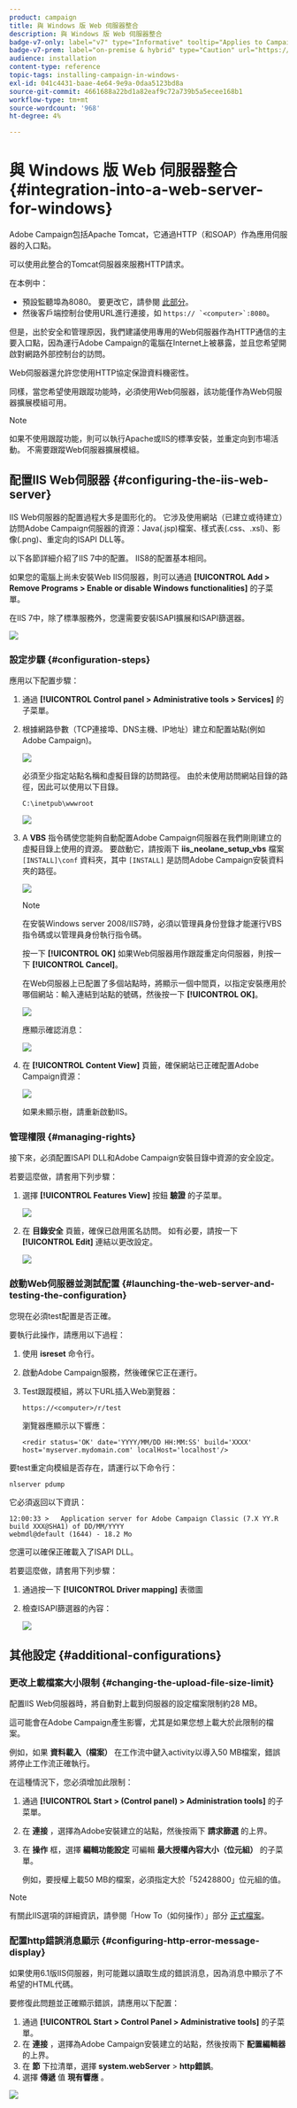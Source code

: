 ```yaml
---
product: campaign
title: 與 Windows 版 Web 伺服器整合
description: 與 Windows 版 Web 伺服器整合
badge-v7-only: label="v7" type="Informative" tooltip="Applies to Campaign Classic v7 only"
badge-v7-prem: label="on-premise & hybrid" type="Caution" url="https://experienceleague.adobe.com/docs/campaign-classic/using/installing-campaign-classic/architecture-and-hosting-models/hosting-models-lp/hosting-models.html" tooltip="Applies to on-premise and hybrid deployments only"
audience: installation
content-type: reference
topic-tags: installing-campaign-in-windows-
exl-id: 041c4431-baae-4e64-9e9a-0daa5123bd8a
source-git-commit: 4661688a22bd1a82eaf9c72a739b5a5ecee168b1
workflow-type: tm+mt
source-wordcount: '968'
ht-degree: 4%

---
```


# 與 Windows 版 Web 伺服器整合{#integration-into-a-web-server-for-windows}



Adobe Campaign包括Apache Tomcat，它通過HTTP（和SOAP）作為應用伺服器的入口點。

可以使用此整合的Tomcat伺服器來服務HTTP請求。

在本例中：

* 預設監聽埠為8080。 要更改它，請參閱 [此部分](../../installation/using/configure-tomcat.md)。
* 然後客戶端控制台使用URL進行連接，如 ```https:// `<computer>`:8080```。

但是，出於安全和管理原因，我們建議使用專用的Web伺服器作為HTTP通信的主要入口點，因為運行Adobe Campaign的電腦在Internet上被暴露，並且您希望開啟對網路外部控制台的訪問。

Web伺服器還允許您使用HTTP協定保證資料機密性。

同樣，當您希望使用跟蹤功能時，必須使用Web伺服器，該功能僅作為Web伺服器擴展模組可用。

>[!NOTE]
>
>如果不使用跟蹤功能，則可以執行Apache或IIS的標準安裝，並重定向到市場活動。 不需要跟蹤Web伺服器擴展模組。

## 配置IIS Web伺服器 {#configuring-the-iis-web-server}

IIS Web伺服器的配置過程大多是圖形化的。 它涉及使用網站（已建立或待建立）訪問Adobe Campaign伺服器的資源：Java(.jsp)檔案、樣式表(.css、.xsl)、影像(.png)、重定向的ISAPI DLL等。

以下各節詳細介紹了IIS 7中的配置。 IIS8的配置基本相同。

如果您的電腦上尚未安裝Web IIS伺服器，則可以通過 **[!UICONTROL Add > Remove Programs > Enable or disable Windows functionalities]** 的子菜單。

在IIS 7中，除了標準服務外，您還需要安裝ISAPI擴展和ISAPI篩選器。

![](assets/s_ncs_install_iis7_isapi.png)

### 設定步驟 {#configuration-steps}

應用以下配置步驟：

1. 通過 **[!UICONTROL Control panel > Administrative tools > Services]** 的子菜單。
1. 根據網路參數（TCP連接埠、DNS主機、IP地址）建立和配置站點(例如Adobe Campaign)。

   ![](assets/s_ncs_install_iis7_add_site.png)

   必須至少指定站點名稱和虛擬目錄的訪問路徑。 由於未使用訪問網站目錄的路徑，因此可以使用以下目錄。

   ```
   C:\inetpub\wwwroot
   ```

   ![](assets/s_ncs_install_iis7_parameters_step1.png)

1. A **VBS** 指令碼使您能夠自動配置Adobe Campaign伺服器在我們剛剛建立的虛擬目錄上使用的資源。 要啟動它，請按兩下 **iis_neolane_setup_vbs** 檔案 `[INSTALL]\conf` 資料夾，其中 `[INSTALL]` 是訪問Adobe Campaign安裝資料夾的路徑。

   ![](assets/s_ncs_install_iis7_parameters_step2.png)

   >[!NOTE]
   >
   >在安裝Windows server 2008/IIS7時，必須以管理員身份登錄才能運行VBS指令碼或以管理員身份執行指令碼。

   按一下 **[!UICONTROL OK]** 如果Web伺服器用作跟蹤重定向伺服器，則按一下 **[!UICONTROL Cancel]**。

   在Web伺服器上已配置了多個站點時，將顯示一個中間頁，以指定安裝應用於哪個網站：輸入連結到站點的號碼，然後按一下 **[!UICONTROL OK]**。

   ![](assets/s_ncs_install_iis7_parameters_step3.png)

   應顯示確認消息：

   ![](assets/s_ncs_install_iis7_parameters_step7.png)

1. 在 **[!UICONTROL Content View]** 頁籤，確保網站已正確配置Adobe Campaign資源：

   ![](assets/s_ncs_install_iis7_parameters_step6.png)

   如果未顯示樹，請重新啟動IIS。

### 管理權限 {#managing-rights}

接下來，必須配置ISAPI DLL和Adobe Campaign安裝目錄中資源的安全設定。

若要這麼做，請套用下列步驟：

1. 選擇 **[!UICONTROL Features View]** 按鈕 **驗證** 的子菜單。

   ![](assets/s_ncs_install_iis7_parameters_step8.png)

1. 在 **目錄安全** 頁籤，確保已啟用匿名訪問。 如有必要，請按一下 **[!UICONTROL Edit]** 連結以更改設定。

   ![](assets/s_ncs_install_iis7_parameters_step9.png)

### 啟動Web伺服器並測試配置 {#launching-the-web-server-and-testing-the-configuration}

您現在必須test配置是否正確。

要執行此操作，請應用以下過程：

1. 使用 **isreset** 命令行。

1. 啟動Adobe Campaign服務，然後確保它正在運行。

1. Test跟蹤模組，將以下URL插入Web瀏覽器：

   ```
   https://<computer>/r/test
   ```

   瀏覽器應顯示以下響應：

   ```
   <redir status='OK' date='YYYY/MM/DD HH:MM:SS' build='XXXX' host='myserver.mydomain.com' localHost='localhost'/>
   ```

要test重定向模組是否存在，請運行以下命令行：

```
nlserver pdump
```

它必須返回以下資訊：

```
12:00:33 >   Application server for Adobe Campaign Classic (7.X YY.R build XXX@SHA1) of DD/MM/YYYY
webmdl@default (1644) - 18.2 Mo
```

您還可以確保正確載入了ISAPI DLL。

若要這麼做，請套用下列步驟：

1. 通過按一下 **[!UICONTROL Driver mapping]** 表徵圖
1. 檢查ISAPI篩選器的內容：

   ![](assets/s_ncs_install_iis7_parameters_step11.png)

## 其他設定 {#additional-configurations}

### 更改上載檔案大小限制 {#changing-the-upload-file-size-limit}

配置IIS Web伺服器時，將自動對上載到伺服器的設定檔案限制約28 MB。

這可能會在Adobe Campaign產生影響，尤其是如果您想上載大於此限制的檔案。

例如，如果 **資料載入（檔案）** 在工作流中鍵入activity以導入50 MB檔案，錯誤將停止工作流正確執行。

在這種情況下，您必須增加此限制：

1. 通過 **[!UICONTROL Start > (Control panel) > Administration tools]** 的子菜單。
1. 在 **連接** ，選擇為Adobe安裝建立的站點，然後按兩下 **請求篩選** 的上界。
1. 在 **操作** 框，選擇 **編輯功能設定** 可編輯 **最大授權內容大小（位元組）** 的子菜單。

   例如，要授權上載50 MB的檔案，必須指定大於「52428800」位元組的值。

>[!NOTE]
>
>有關此IIS選項的詳細資訊，請參閱「How To（如何操作）」部分 [正式檔案](https://www.iis.net/configreference/system.webserver/security/requestfiltering/requestlimits)。

### 配置http錯誤消息顯示 {#configuring-http-error-message-display}

如果使用6.1版IIS伺服器，則可能難以讀取生成的錯誤消息，因為消息中顯示了不希望的HTML代碼。

要修復此問題並正確顯示錯誤，請應用以下配置：

1. 通過 **[!UICONTROL Start > Control Panel > Administrative tools]** 的子菜單。
1. 在 **連接** ，選擇為Adobe Campaign安裝建立的站點，然後按兩下 **配置編輯器** 的上界。
1. 在 **節** 下拉清單，選擇 **system.webServer** > **http錯誤**。
1. 選擇 **傳遞** 值 **現有響應** 。

![](assets/ins_iis_httperrors.png)
